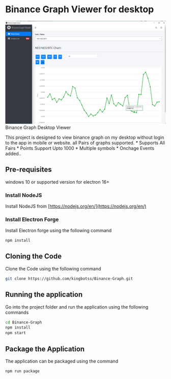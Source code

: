 # Binance Graph Viewer for desktop
<img src='screenshot.png' alt='Binance graph viewer for desktop'/>
Binance Graph Desktop Viewer

This project is designed to view binance graph on my desktop without login to the app in mobile or website. all Pairs of graphs supported.
    * Supports All Fairs
    * Points Support Upto 1000
    * Multiple symbols
    * Onchage Events added..


## Pre-requisites
windows 10 or supported version for electron 16+

### Install NodeJS

Install NodeJS from [https://nodejs.org/en/](https://nodejs.org/en/)

### Install Electron Forge

Install Electron forge using the following command

```bash
npm install 
```

## Cloning the Code

Clone the Code using the following command

```bash
git clone https://github.com/kingbotss/Binance-Graph.git
```

## Running the application

Go into the project folder and run the application using the following commands

```bash
cd Binance-Graph
npm install
npm start
```

## Package the Application

The application can be packaged using the command 

```bash
npm run package
```
